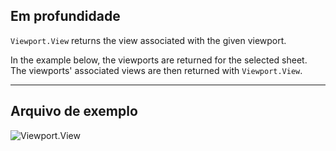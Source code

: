 ## Em profundidade
`Viewport.View` returns the view associated with the given viewport.

In the example below, the viewports are returned for the selected sheet. The viewports' associated views are then returned with `Viewport.View`.
___
## Arquivo de exemplo

![Viewport.View](./Revit.Elements.Viewport.View_img.jpg)
